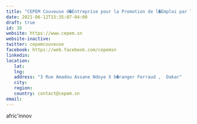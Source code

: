 ```yaml
---
title: "CEPEM Couveuse d�Entreprise pour la Promotion de l�Emploi par la Micro-entreprise "
date: 2021-06-12T15:35:07-04:00
draft: true
id: 38
website: https://www.cepem.sn
website-inactive: 
twitter: cepemcouveuse
facebook: https://web.facebook.com/cepemsn
linkedin: 
location: 
   lat: 
   lng: 
   address: "3 Rue Amadou Assane Ndoye X b�ranger Ferraud ,  Dakar"
   city: 
   region: 
   country: contact@cepem.sn
email: 
---
```

afric'innov
